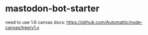 # mastodon-bot-starter

need to use 1.6 canvas docs: https://github.com/Automattic/node-canvas/tree/v1.x